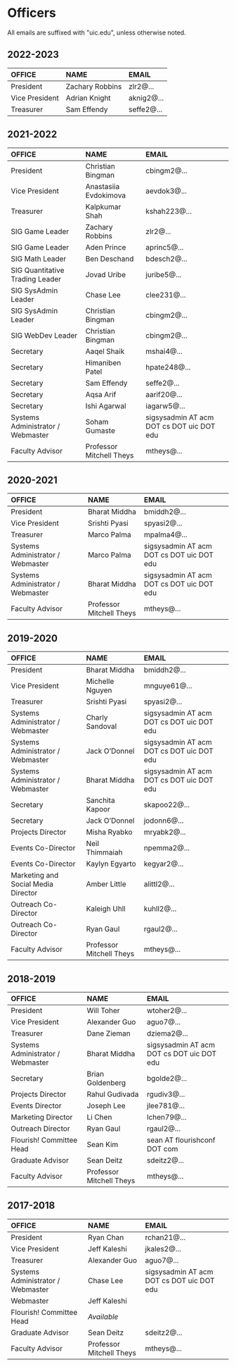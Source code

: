# Officers

All emails are suffixed with "uic.edu", unless otherwise noted.

## 2022-2023

| OFFICE         | NAME            | EMAIL      |
| :------------- | :-------------- | :--------- |
| President      | Zachary Robbins | zlr2@...   |
| Vice President | Adrian Knight   | aknig2@... |
| Treasurer      | Sam Effendy     | seffe2@... |

## 2021-2022

| OFFICE                            | NAME                     | EMAIL                                     |
| :-------------------------------- | :----------------------- | :---------------------------------------- |
| President                         | Christian Bingman        | cbingm2@...                               |
| Vice President                    | Anastasiia Evdokimova    | aevdok3@...                               |
| Treasurer                         | Kalpkumar Shah           | kshah223@...                              |
| SIG Game Leader                   | Zachary Robbins          | zlr2@...                                  |
| SIG Game Leader                   | Aden Prince              | aprinc5@...                               |
| SIG Math Leader                   | Ben Deschand             | bdesch2@...                               |
| SIG Quantitative Trading Leader   | Jovad Uribe              | juribe5@...                               |
| SIG SysAdmin Leader               | Chase Lee                | clee231@...                               |
| SIG SysAdmin Leader               | Christian Bingman        | cbingm2@...                               |
| SIG WebDev Leader                 | Christian Bingman        | cbingm2@...                               |
| Secretary                         | Aaqel Shaik              | mshai4@...                                |
| Secretary                         | Himaniben Patel          | hpate248@...                              |
| Secretary                         | Sam Effendy              | seffe2@...                                |
| Secretary                         | Aqsa Arif                | aarif20@...                               |
| Secretary                         | Ishi Agarwal             | iagarw5@...                               |
| Systems Administrator / Webmaster | Soham Gumaste            | sigsysadmin AT acm DOT cs DOT uic DOT edu |
| Faculty Advisor                   | Professor Mitchell Theys | mtheys@...                                |

## 2020-2021

| OFFICE                            | NAME                     | EMAIL                                     |
| :-------------------------------- | :----------------------- | :---------------------------------------- |
| President                         | Bharat Middha            | bmiddh2@...                               |
| Vice President                    | Srishti Pyasi            | spyasi2@...                               |
| Treasurer                         | Marco Palma              | mpalma4@...                               |
| Systems Administrator / Webmaster | Marco Palma              | sigsysadmin AT acm DOT cs DOT uic DOT edu |
| Systems Administrator / Webmaster | Bharat Middha            | sigsysadmin AT acm DOT cs DOT uic DOT edu |
| Faculty Advisor                   | Professor Mitchell Theys | mtheys@...                                |

## 2019-2020

| OFFICE                              | NAME                     | EMAIL                                     |
| :---------------------------------- | :----------------------- | :---------------------------------------- |
| President                           | Bharat Middha            | bmiddh2@...                               |
| Vice President                      | Michelle Nguyen          | mnguye61@...                              |
| Treasurer                           | Srishti Pyasi            | spyasi2@...                               |
| Systems Administrator / Webmaster   | Charly Sandoval          | sigsysadmin AT acm DOT cs DOT uic DOT edu |
| Systems Administrator / Webmaster   | Jack O’Donnel            | sigsysadmin AT acm DOT cs DOT uic DOT edu |
| Systems Administrator / Webmaster   | Bharat Middha            | sigsysadmin AT acm DOT cs DOT uic DOT edu |
| Secretary                           | Sanchita Kapoor          | skapoo22@...                              |
| Secretary                           | Jack O’Donnel            | jodonn6@...                               |
| Projects Director                   | Misha Ryabko             | mryabk2@...                               |
| Events Co-Director                  | Neil Thimmaiah           | npemma2@...                               |
| Events Co-Director                  | Kaylyn Egyarto           | kegyar2@...                               |
| Marketing and Social Media Director | Amber Little             | alittl2@...                               |
| Outreach Co-Director                | Kaleigh Uhll             | kuhll2@...                                |
| Outreach Co-Director                | Ryan Gaul                | rgaul2@...                                |
| Faculty Advisor                     | Professor Mitchell Theys | mtheys@...                                |

## 2018-2019

| OFFICE                            | NAME                     | EMAIL                                     |
| :-------------------------------- | :----------------------- | :---------------------------------------- |
| President                         | Will Toher               | wtoher2@...                               |
| Vice President                    | Alexander Guo            | aguo7@...                                 |
| Treasurer                         | Dane Zieman              | dziema2@...                               |
| Systems Administrator / Webmaster | Bharat Middha            | sigsysadmin AT acm DOT cs DOT uic DOT edu |
| Secretary                         | Brian Goldenberg         | bgolde2@...                               |
| Projects Director                 | Rahul Gudivada           | rgudiv3@...                               |
| Events Director                   | Joseph Lee               | jlee781@...                               |
| Marketing Director                | Li Chen                  | lchen79@...                               |
| Outreach Director                 | Ryan Gaul                | rgaul2@...                                |
| Flourish! Committee Head          | Sean Kim                 | sean AT flourishconf DOT com              |
| Graduate Advisor                  | Sean Deitz               | sdeitz2@...                               |
| Faculty Advisor                   | Professor Mitchell Theys | mtheys@...                                |

## 2017-2018

| OFFICE                            | NAME                     | EMAIL                                     |
| :-------------------------------- | :----------------------- | :---------------------------------------- |
| President                         | Ryan Chan                | rchan21@...                               |
| Vice President                    | Jeff Kaleshi             | jkales2@...                               |
| Treasurer                         | Alexander Guo            | aguo7@...                                 |
| Systems Administrator / Webmaster | Chase Lee                | sigsysadmin AT acm DOT cs DOT uic DOT edu |
| Webmaster                         | Jeff Kaleshi             |                                           |
| Flourish! Committee Head          | _Available_              |                                           |
| Graduate Advisor                  | Sean Deitz               | sdeitz2@...                               |
| Faculty Advisor                   | Professor Mitchell Theys | mtheys@...                                |
